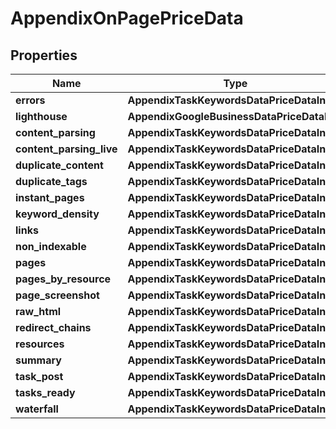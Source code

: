 # AppendixOnPagePriceData


## Properties

| Name | Type | Description | Notes |
|------------ | ------------- | ------------- | -------------|
**errors** | **AppendixTaskKeywordsDataPriceDataInfo** |  |[optional]|
**lighthouse** | **AppendixGoogleBusinessDataPriceDataInfo** |  |[optional]|
**content_parsing** | **AppendixTaskKeywordsDataPriceDataInfo** |  |[optional]|
**content_parsing_live** | **AppendixTaskKeywordsDataPriceDataInfo** |  |[optional]|
**duplicate_content** | **AppendixTaskKeywordsDataPriceDataInfo** |  |[optional]|
**duplicate_tags** | **AppendixTaskKeywordsDataPriceDataInfo** |  |[optional]|
**instant_pages** | **AppendixTaskKeywordsDataPriceDataInfo** |  |[optional]|
**keyword_density** | **AppendixTaskKeywordsDataPriceDataInfo** |  |[optional]|
**links** | **AppendixTaskKeywordsDataPriceDataInfo** |  |[optional]|
**non_indexable** | **AppendixTaskKeywordsDataPriceDataInfo** |  |[optional]|
**pages** | **AppendixTaskKeywordsDataPriceDataInfo** |  |[optional]|
**pages_by_resource** | **AppendixTaskKeywordsDataPriceDataInfo** |  |[optional]|
**page_screenshot** | **AppendixTaskKeywordsDataPriceDataInfo** |  |[optional]|
**raw_html** | **AppendixTaskKeywordsDataPriceDataInfo** |  |[optional]|
**redirect_chains** | **AppendixTaskKeywordsDataPriceDataInfo** |  |[optional]|
**resources** | **AppendixTaskKeywordsDataPriceDataInfo** |  |[optional]|
**summary** | **AppendixTaskKeywordsDataPriceDataInfo** |  |[optional]|
**task_post** | **AppendixTaskKeywordsDataPriceDataInfo** |  |[optional]|
**tasks_ready** | **AppendixTaskKeywordsDataPriceDataInfo** |  |[optional]|
**waterfall** | **AppendixTaskKeywordsDataPriceDataInfo** |  |[optional]|